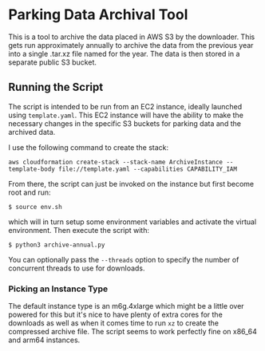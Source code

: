 # Parking Data Archival Tool

This is a tool to archive the data placed in AWS S3 by the downloader. This
gets run approximately annually to archive the data from the previous year
into a single .tar.xz file named for the year. The data is then stored in a
separate public S3 bucket.

## Running the Script

The script is intended to be run from an EC2 instance, ideally launched using
`template.yaml`. This EC2 instance will have the ability to make the necessary
changes in the specific S3 buckets for parking data and the archived data.

I use the following command to create the stack:

```
aws cloudformation create-stack --stack-name ArchiveInstance --template-body file://template.yaml --capabilities CAPABILITY_IAM
```

From there, the script can just be invoked on the instance but first become root and
run:

```
$ source env.sh
```

which will in turn setup some environment variables and activate the virtual
environment. Then execute the script with:

```
$ python3 archive-annual.py
```

You can optionally pass the `--threads` option to specify the number of concurrent
threads to use for downloads.


### Picking an Instance Type

The default instance type is an m6g.4xlarge which might be a little over powered
for this but it's nice to have plenty of extra cores for the downloads as well as when
it comes time to run `xz` to create the compressed archive file. The script seems
to work perfectly fine on x86_64 and arm64 instances.